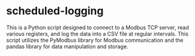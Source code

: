 # scheduled-logging
This is a Python script designed to connect to a Modbus TCP server, read various registers, and log the data into a CSV file at regular intervals. This script utilizes the PyModbus library for Modbus communication and the pandas library for data manipulation and storage.
